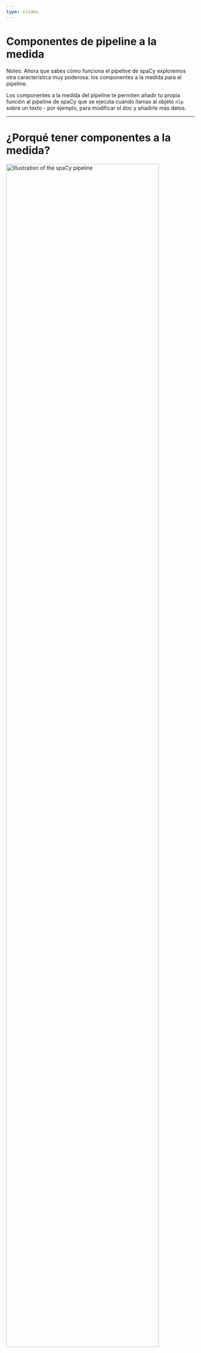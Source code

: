 ```yaml
---
type: slides
---
```


# Componentes de pipeline a la medida

Notes: Ahora que sabes cómo funciona el pipeline de spaCy exploremos otra característica muy poderosa: los componentes a la medida para el pipeline.

Los componentes a la medida del pipeline te permiten añadir tu propia función al pipeline de spaCy que se ejecuta cuando llamas al objeto `nlp` sobre un texto - por ejemplo, para modificar el doc y añadirle más datos.

---

# ¿Porqué tener componentes a la medida?

<img src="/pipeline.png" alt="Illustration of the spaCy pipeline" width="90%" />

- Haz que una función se ejecute automáticamente cuando llamas al objeto `nlp`
- Añade tus propios metadatos a los documentos y a los tokens
- Actualiza atributos incluidos como los `doc.ents`

Notes: Después que el texto es convertido en tokens y un objeto `Doc` ha sido creado los componentes del pipeline se aplican en orden. spaCy ofrece soporte para un rango de componentes incluidos, pero también te permite definir los tuyos.

Los componentes a la medida se ejecutan automáticamente cuando llamas al objeto `nlp` sobre un texto.

Son especialmente útiles para añadir tus propios metadatos a los documentos y a los tokens.

También puedes usarlos para actualizar los atributos incluidos, como los spans de las entidades nombradas.

---

# Anatomía de un componente (1)

- Funciones que toman un  `doc`, lo modifican y lo devuelven
- Pueden ser añadidos usando el método `nlp.add_pipe`

```python
def custom_component(doc):
    # Haz algo con el doc aquí
    return doc

nlp.add_pipe(custom_component)
```

Notes: Fundamentalmente, un componente del pipeline es una función o un <abbr title="algo que puede ser llamado o ejecutado, así como una función o una clase.">callable</abbr> que toma a un doc, lo modifica y lo devuelve para que pueda ser procesado por el próximo componente en el pipeline.

Los componentes pueden ser añadidos al pipeline usando el método `nlp.add_pipe`. Éste toma al menos un argumento: la función del componente.

---

# Anatomía de un componente (2)

```python
def custom_component(doc):
    # Haz algo con el doc aquí
    return doc

nlp.add_pipe(custom_component)
```

| Argumento | Descripción          | Ejemplo                                   |
| -------- | -------------------- | ----------------------------------------- |
| `last`   | Si es `True`, lo pone de último  | `nlp.add_pipe(component, last=True)`      |
| `first`  | Si es `True`, lo pone primero | `nlp.add_pipe(component, first=True)`     |
| `before` | Lo añade antes del componente | `nlp.add_pipe(component, before="ner")`   |
| `after`  | Lo añade después del componente  | `nlp.add_pipe(component, after="tagger")` |

Notes: Para especificar _dónde_ añadir el componente en el pipeline, puedes usar uno de los siguientes argumentos keyword:

Si haces que el valor de `last` sea `True`, se añadirá el componente en el último lugar del pipeline. Este es el comportamiento por defecto.

Si haces que el valor de `first` sea `True`, se añadirá en el primer lugar del pipeline justo después del tokenizer.

Los argumentos `before` y `after` te permiten definir el nombre de un componente existente al que le puedes añadir el nuevo componente antes o después. Por ejemplo, `before="ner"` añadirá el nuevo componente antes del named entity recognizer.

Sin embargo, el otro componente al que se le añadirá un nuevo componente antes o después tiene que existir. Si no, spaCy devolverá un error.

---

# Ejemplo: un componente simple (1)

```python
# Crea el objeto nlp
nlp = spacy.load("en_core_web_sm")

# Define un componente a la medida
def custom_component(doc):
    # Imprime la longitud del doc en pantalla
    print("Doc length:", len(doc))
    # Devuelve el objeto doc
    return doc

# Añade el componente al primer lugar del pipeline
nlp.add_pipe(custom_component, first=True)

# Imprime los nombres de los componentes del pipeline
print("Pipeline:", nlp.pipe_names)
```

```out
Pipeline: ['custom_component', 'tagger', 'parser', 'ner']
```

Notes: Aquí tenemos un ejemplo de un componente simple del pipeline.

Comenzamos con el modelo pequeño de inglés.

Luego definimos el componente - una función que toma un objeto `Doc` y luego lo devuelve.

Hagamos algo simple e imprimamos en pantalla la longitud del documento que pasa por el pipeline.

¡No olvides devolver el doc para que pueda ser procesado por el próximo componente en el pipeline! El doc creado por el tokenizer es pasado por todos los componentes, así que es importante que todos devuelvan el doc modificado.

Ahora podemos añadir el componente al pipeline. Vamos a añadirlo en el primer lugar, justo después del tokenizer. Lo hacemos poniendo `first=True`.

Cuando imprimimos en pantalla los nombres de los componentes el nuevo aparece al principio. Esto significa que será aplicado cuando procesemos un doc.

---

## Ejemplo: un componente simple (2)

```python
# Crea el objeto nlp
nlp = spacy.load("en_core_web_sm")

# Define un componente a la medida
def custom_component(doc):

    # Imprime la longitud del doc en pantalla
    print("Doc length:", len(doc))

    # Devuelve el objeto doc
    return doc

# Añade el componente al primer lugar del pipeline
nlp.add_pipe(custom_component, first=True)

# Procesa un texto
doc = nlp("Hello world!")
```

```out
Doc length: 3
```

Notes: Ahora cuando procesamos un texto usando el objeto `nlp`, el componente a la medida será aplicado al doc y la longitud del documento será impresa en pantalla.

---

# ¡Practiquemos!

Notes: ¡Es hora de llevar esto a la práctica y escribir tu primer componente para el pipeline!
